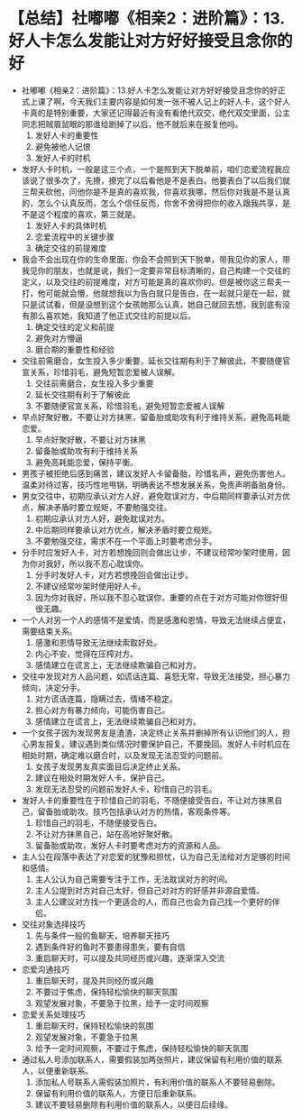 # 【总结】社嘟嘟《相亲2：进阶篇》：13.好人卡怎么发能让对方好好接受且念你的好

-   社嘟嘟《相亲2：进阶篇》：13.好人卡怎么发能让对方好好接受且念你的好正式上课了啊，今天我们主要内容是如何发一张不被人记上的好人卡，这个好人卡真的是特别重要，大家还记得最近有没有看绝代双交，绝代双交里面，公主同志把贼眉鼠眼的那谁给剧掉了以后，他不就后来在报复他吗。
    1.  发好人卡的重要性
    2.  避免被他人记恨
    3.  发好人卡的时机
-   发好人卡时机，一般是这三个点，一个是照到天下脱单前，咱们恋爱流程我应该说了很多次了，先撩，撩完了以后看他是不是表白。他要表白了以后我们就三帮夫砍他，问他你是不是真的喜欢我，你喜欢我哪，然后你对我是不是认真的，怎么个认真反而，怎么个信任反而，你舍不舍得把你的收入跟我共享，是不是这个程度的喜欢，第三就是。
    1.  发好人卡的具体时机
    2.  恋爱流程中的关键步骤
    3.  确定交往的前提难度
-   我会不会出现在你的生命里面，你会不会照到天下脱单，带我见你的家人，带我见你的朋友，也就是说，我们一定要非常目标清晰的，自己构建一个交往的定义，以及交往的前提难度，对方可能是真的喜欢你的。但是被你这三帮夫一打，他可能就会懵，他就想我以为告白就只是告白，在一起就只是在一起，就只是试试看，但是没想到这个女孩她那么认真，她自己就回去想，我到底有没有那么喜欢她，我知道了他正式交往的前提以后。
    1.  确定交往的定义和前提
    2.  避免对方懵逼
    3.  磨合期的重要性和经验
-   交往前需磨合，女生投入多少重要，延长交往期有利于了解彼此，不要随便官宣关系，珍惜羽毛，避免短暂恋爱被人误解。
    1.  交往前需磨合，女生投入多少重要
    2.  延长交往期有利于了解彼此
    3.  不要随便官宣关系，珍惜羽毛，避免短暂恋爱被人误解
-   早点好聚好散，不要让对方抹黑，留备胎或助攻有利于维持关系，避免高耗能恋爱。
    1.  早点好聚好散，不要让对方抹黑
    2.  留备胎或助攻有利于维持关系
    3.  避免高耗能恋爱，保持平衡。
-   男孩子被拒绝后感到痛苦，建议发好人卡留备胎，珍惜名声，避免伤害他人。温柔对待过客，技巧性地甩锅，明确表达不想发展关系，免责声明备胎身份。
-   男女交往中，初期应承认对方人好，避免耽误对方，中后期同样要承认对方优点，解决矛盾时要立规矩，不要勉强交往。
    1.  初期应承认对方人好，避免耽误对方。
    2.  中后期同样要承认对方优点，解决矛盾时要立规矩。
    3.  不要勉强交往，需求不在一个平面上时要考虑分手。
-   分手时应发好人卡，对方若想挽回则会做出让步，不建议经常吵架时使用，因为你对我好，所以我不忍心耽误你。
    1.  分手时发好人卡，对方若想挽回会做出让步。
    2.  不建议经常吵架时使用好人卡。
    3.  因为你对我好，所以我不忍心耽误你，重要的点在于对方可能对你很好但很无趣。
-   一个人对另一个人的感情不是爱情，而是感激和恩情，导致无法继续占便宜，需要结束关系。
    1.  感激和恩情导致无法继续索取好处。
    2.  内心不安，觉得在压榨对方。
    3.  感情建立在谎言上，无法继续欺骗自己和对方。
-   交往中发现对方人品问题，如谎话连篇、喜怒无常，导致无法接受，担心暴力倾向，决定分手。
    1.  对方谎话连篇，隐瞒过去，情绪不稳定。
    2.  担心对方有暴力倾向，可能伤害自己。
    3.  感情建立在谎言上，无法继续欺骗自己和对方。
-   一个女孩子因为发现男友是渣渣，决定终止关系并删掉所有认识他们的人，担心男友报复。建议遇到类似情况时要保护自己，不要挽回。发好人卡时机应在相处时期，确定难以磨合时，以及发现无法忍受的问题前。
    1.  女孩子发现男友真实面目后决定终止关系。
    2.  建议在相处时期发好人卡，保护自己。
    3.  发现无法忍受的问题前发好人卡，珍惜自己的羽毛。
-   发好人卡的重要性在于珍惜自己的羽毛，不随便接受告白，不让对方抹黑自己，留备胎或助攻。技巧包括承认对方的热情，客观条件等。
    1.  珍惜自己的羽毛，不随便接受告白。
    2.  不让对方抹黑自己，站在高地好聚好散。
    3.  留备胎或助攻，发好人卡时要考虑对方的资源和人品。
-   主人公在段落中表达了对恋爱的犹豫和担忧，认为自己无法给对方足够的时间和感情。
    1.  主人公认为自己需要专注于工作，无法耽误对方的时间。
    2.  主人公提到对方对自己太好，但自己对对方的好感并非源自爱情。
    3.  主人公建议对方找一个更适合的人，而自己也会为自己找一个更好的伴侣。
-   交往对象选择技巧
    1.  先与条件一般的鱼聊天，培养聊天技巧
    2.  遇到条件好的鱼时不要患得患失，要有自信
    3.  重启聊天时，可以提及共同经历或兴趣，逐渐深入交流
-   恋爱沟通技巧
    1.  重启聊天时，提及共同经历或兴趣
    2.  不要过于焦虑，保持轻松愉快的聊天氛围
    3.  观望发展对象，不要急于拉黑，给予一定时间观察
-   恋爱关系处理技巧
    1.  重启聊天时，保持轻松愉快的氛围
    2.  观望发展对象，不要急于拉黑
    3.  给予一定时间观察，不要过于焦虑，保持轻松愉快的聊天氛围
-   通过私人号添加联系人，需要假装加两张照片，建议保留有利用价值的联系人，以便重新联系。 
    1.  添加私人号联系人需假装加照片，有利用价值的联系人不要轻易删除。
    2.  保留有利用价值的联系人，方便日后重新联系。
    3.  建议不要轻易删除有利用价值的联系人，以便日后续缘。
